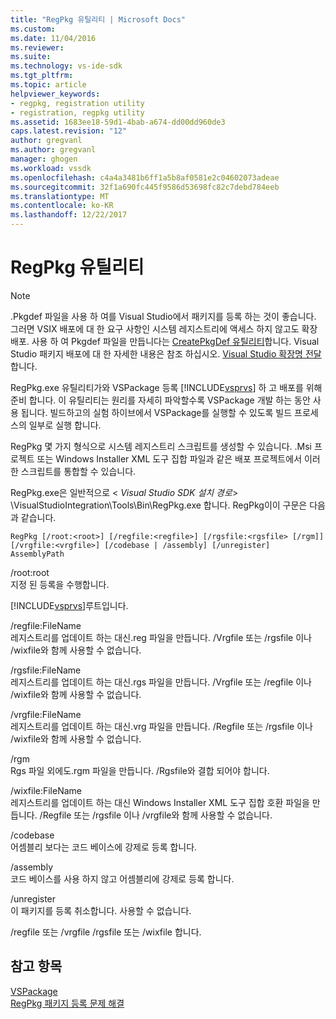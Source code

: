 ```yaml
---
title: "RegPkg 유틸리티 | Microsoft Docs"
ms.custom: 
ms.date: 11/04/2016
ms.reviewer: 
ms.suite: 
ms.technology: vs-ide-sdk
ms.tgt_pltfrm: 
ms.topic: article
helpviewer_keywords:
- regpkg, registration utility
- registration, regpkg utility
ms.assetid: 1683ee18-59d1-4bab-a674-dd00dd960de3
caps.latest.revision: "12"
author: gregvanl
ms.author: gregvanl
manager: ghogen
ms.workload: vssdk
ms.openlocfilehash: c4a4a3481b6ff1a5b8af0581e2c04602073adeae
ms.sourcegitcommit: 32f1a690fc445f9586d53698fc82c7debd784eeb
ms.translationtype: MT
ms.contentlocale: ko-KR
ms.lasthandoff: 12/22/2017
---
```

# <a name="regpkg-utility"></a>RegPkg 유틸리티
> [!NOTE]
>  .Pkgdef 파일을 사용 하 여를 Visual Studio에서 패키지를 등록 하는 것이 좋습니다. 그러면 VSIX 배포에 대 한 요구 사항인 시스템 레지스트리에 액세스 하지 않고도 확장 배포. 사용 하 여 Pkgdef 파일을 만듭니다는 [CreatePkgDef 유틸리티](../../extensibility/internals/createpkgdef-utility.md)합니다. Visual Studio 패키지 배포에 대 한 자세한 내용은 참조 하십시오. [Visual Studio 확장명 전달](../../extensibility/shipping-visual-studio-extensions.md)합니다.  
  
 RegPkg.exe 유틸리티가와 VSPackage 등록 [!INCLUDE[vsprvs](../../code-quality/includes/vsprvs_md.md)] 하 고 배포를 위해 준비 합니다. 이 유틸리티는 원리를 자세히 파악할수록 VSPackage 개발 하는 동안 사용 됩니다. 빌드하고의 실험 하이브에서 VSPackage를 실행할 수 있도록 빌드 프로세스의 일부로 실행 합니다.  
  
 RegPkg 몇 가지 형식으로 시스템 레지스트리 스크립트를 생성할 수 있습니다. .Msi 프로젝트 또는 Windows Installer XML 도구 집합 파일과 같은 배포 프로젝트에서 이러한 스크립트를 통합할 수 있습니다.  
  
 RegPkg.exe은 일반적으로 \< *Visual Studio SDK 설치 경로*> \VisualStudioIntegration\Tools\Bin\RegPkg.exe 합니다. RegPkg이이 구문은 다음과 같습니다.  
  
```  
RegPkg [/root:<root>] [/regfile:<regfile>] [/rgsfile:<rgsfile> [/rgm]] [/vrgfile:<vrgfile>] [/codebase | /assembly] [/unregister] AssemblyPath  
```  
  
 /root:root  
 지정 된 등록을 수행합니다.  
  
 [!INCLUDE[vsprvs](../../code-quality/includes/vsprvs_md.md)]루트입니다.  
  
 /regfile:FileName  
 레지스트리를 업데이트 하는 대신.reg 파일을 만듭니다.  /Vrgfile 또는 /rgsfile 이나 /wixfile와 함께 사용할 수 없습니다.  
  
 /rgsfile:FileName  
 레지스트리를 업데이트 하는 대신.rgs 파일을 만듭니다.  /Vrgfile 또는 /regfile 이나 /wixfile와 함께 사용할 수 없습니다.  
  
 /vrgfile:FileName  
 레지스트리를 업데이트 하는 대신.vrg 파일을 만듭니다.  /Regfile 또는 /rgsfile 이나 /wixfile와 함께 사용할 수 없습니다.  
  
 /rgm  
 Rgs 파일 외에도.rgm 파일을 만듭니다.  /Rgsfile와 결합 되어야 합니다.  
  
 /wixfile:FileName  
 레지스트리를 업데이트 하는 대신 Windows Installer XML 도구 집합 호환 파일을 만듭니다.  /Regfile 또는 /rgsfile 이나 /vrgfile와 함께 사용할 수 없습니다.  
  
 /codebase  
 어셈블리 보다는 코드 베이스에 강제로 등록 합니다.  
  
 /assembly  
 코드 베이스를 사용 하지 않고 어셈블리에 강제로 등록 합니다.  
  
 /unregister  
 이 패키지를 등록 취소합니다.  사용할 수 없습니다.  
  
 /regfile 또는 /vrgfile /rgsfile 또는 /wixfile 합니다.  
  
## <a name="see-also"></a>참고 항목  
 [VSPackage](../../extensibility/internals/vspackages.md)  
 [RegPkg 패키지 등록 문제 해결](../../extensibility/internals/troubleshooting-regpkg-package-registration.md)